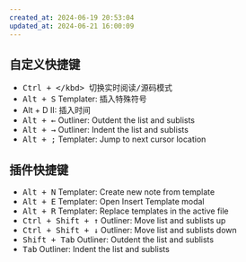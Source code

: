 ```yaml
---
created_at: 2024-06-19 20:53:04
updated_at: 2024-06-21 16:00:09
---
```

## 自定义快捷键

- <kbd>Ctrl + \</kbd> 切换实时阅读/源码模式
- <kbd>Alt + S</kbd> Templater: 插入特殊符号
- <kdb>Alt + D</kbd> II: 插入时间
- <kbd>Alt + ←</kbd> Outliner: Outdent the list and sublists
- <kbd>Alt + →</kbd> Outliner: Indent the list and sublists
- <kbd>Alt + ;</kbd> Templater: Jump to next cursor location

## 插件快捷键

- <kbd>Alt + N</kbd> Templater: Create new note from template
- <kbd>Alt + E</kbd> Templater: Open Insert Template modal
- <kbd>Alt + R</kbd> Templater: Replace templates in the active file
- <kbd>Ctrl + Shift + ↑</kbd> Outliner: Move list and sublists up
- <kbd>Ctrl + Shift + ↓</kbd> Outliner: Move list and sublists down
- <kbd>Shift + Tab</kbd> Outliner: Outdent the list and sublists
- <kbd>Tab</kbd> Outliner: Indent the list and sublists


 